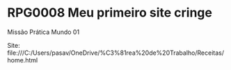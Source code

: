 # RPG0008 Meu primeiro site cringe
 Missão Prática Mundo 01
 
Site: file:///C:/Users/pasav/OneDrive/%C3%81rea%20de%20Trabalho/Receitas/home.html
